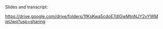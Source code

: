 Slides and transcript:

https://drive.google.com/drive/folders/1fKsKwa5cdoE7dIGwMtnNJY2vYWMieUwq?usp=sharing

